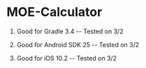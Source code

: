 # MOE-Calculator

1) Good for Gradle 3.4 -- Tested on 3/2

2) Good for Android SDK 25 -- Tested on 3/2

3) Good for iOS 10.2 -- Tested on 3/2
